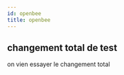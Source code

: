```yaml
---
id: openbee
title: openbee
---
```


## changement total de test

on vien essayer le changement total